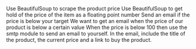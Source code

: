 Use BeautifulSoup to scrape the product price
Use BeautifulSoup to get hold of the price of the item as a floating point number
Send an email if the price is below your target
We want to get an email when the price of our product is below a certain value
When the price is below 100 then use the smtp module to send an email to yourself. In the email, include the title of the product, the current price and a link to buy the product.

